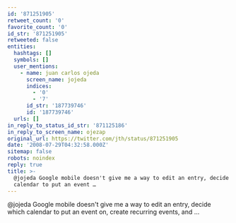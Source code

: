 ```yaml
---
id: '871251905'
retweet_count: '0'
favorite_count: '0'
id_str: '871251905'
retweeted: false
entities:
  hashtags: []
  symbols: []
  user_mentions:
    - name: juan carlos ojeda
      screen_name: jojeda
      indices:
        - '0'
        - '7'
      id_str: '187739746'
      id: '187739746'
  urls: []
in_reply_to_status_id_str: '871125186'
in_reply_to_screen_name: ojezap
original_url: https://twitter.com/jth/status/871251905
date: '2008-07-29T04:32:58.000Z'
sitemap: false
robots: noindex
reply: true
title: >-
  @jojeda Google mobile doesn't give me a way to edit an entry, decide which
  calendar to put an event …
---
```


@jojeda Google mobile doesn't give me a way to edit an entry, decide which calendar to put an event on, create recurring events, and ...
